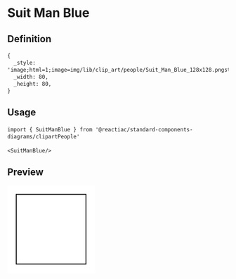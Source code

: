 # Suit Man Blue

## Definition

```
{
  _style: 'image;html=1;image=img/lib/clip_art/people/Suit_Man_Blue_128x128.pngstrokeColor=none;',
  _width: 80,
  _height: 80,
}
```

## Usage

```
import { SuitManBlue } from '@reactiac/standard-components-diagrams/clipartPeople'

<SuitManBlue/>
```

## Preview

<img src="./suit-man-blue.png" width="200"/>
